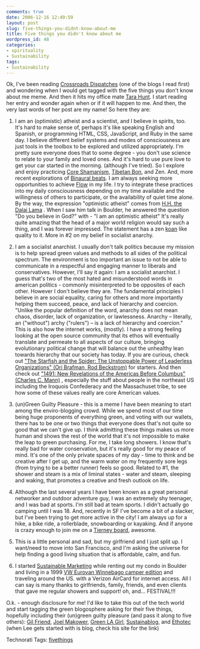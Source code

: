 ```yaml
---
comments: true
date: 2006-12-16 12:49:59
layout: post
slug: five-things-you-didnt-know-about-me
title: Five things you didn't know about me
wordpress_id: 48
categories:
- spirituality
- Sustainability
tags:
- Sustainability
---
```


Ok, I've been reading [Crossroads Dispatches](http://evelynrodriguez.typepad.com/) (one of the blogs I read first) and wondering when I would get tagged with the five things you don't know about me meme. And then it hits my office mate [Tara Hunt](http://www.horsepigcow.com/). I start reading her entry and wonder again when or if it will happen to me. And then, the very last words of her post are my name! So here they are:






  1. I am an (optimistic) atheist and a scientist, and I believe in spirits, too. It's hard to make sense of, perhaps it's like speaking English and Spanish, or programming HTML, CSS, JavaScript, and Ruby in the same day. I believe different belief systems and modes of consciousness are just tools in the toolbox to be explored and utilized appropriately. I'm pretty sure everyone does that to some degree - you don't use science to relate to your family and loved ones. And it's hard to use pure love to get your car started in the morning. (although I've tried). So I explore and enjoy practicing [Core Shamanism](http://www.shamanism.org/articles/article10.html), [Tibetan Bon](http://www.chammaling.org/), and Zen. And, more recent explorations of [Binaural beats](http://en.wikipedia.org/wiki/Binaural_beats). I am always seeking more opportunities to achieve [Flow](http://en.wikipedia.org/wiki/Flow_(psychology)) in my life. I try to integrate these practices into my daily consciousness depending on my time available and the willingness  of others to participate, or the availability of quiet time alone.  By the way, the expression "optimistic atheist" comes from [H.H. the Dalai Lama](http://www.dalailama.com/) . When I saw him talk in Boulder, he answered the question "Do you believe in God?" with - "I am an optimistic atheist" It's really quite amazing that the head of a major world religion would say such a thing, and I was forever impressed. The statement has a zen [koan](http://en.wikipedia.org/wiki/Koan) like quality to it. More in #2 on my belief in socialist anarchy.


  2. I am a socialist anarchist. I usually don't talk politics because my mission is to help spread green values and methods to all sides of the political spectrum. The environment is too important an issue to not be able to communicate in a respectful and engaging manner to liberals and conservatives. However, I'll say it again: I am a socialist anarchist. I guess that's two of the most hated and misunderstood words in american politics - commonly misinterpreted to be opposites of each other. However I don't believe they are. The fundamental principles I believe in are social equality, caring for others and more importantly helping them succeed, peace, and lack of hierarchy and coercion. "Unlike the popular definition of the word, anarchy does not mean chaos, disorder, lack of organization, or lawlessness. Anarchy – literally, an ("without") archy ("rulers") – is a lack of hierarchy and coercion." This is also how the internet works, (mostly). I have a strong feeling looking at the open source community that its ethos will eventually translate and permeate to all aspects of our culture, bringing evolutionary political change that will balance out the unhealthy lean towards hierarchy that our society has today. If you are curious, check out ["The Starfish and the Spider: The Unstoppable Power of Leaderless Organizations" (Ori Brafman, Rod Beckstrom)](http://www.amazon.com/gp/redirect.html%3FASIN=1591841437%26tag=findmassage-20%26lcode=xm2%26cID=2025%26ccmID=165953%26location=/o/ASIN/1591841437%253FSubscriptionId=02ZH6J1W0649DTNS6002) for starters. And then check out ["1491: New Revelations of the Americas Before Columbus" (Charles C. Mann)](http://www.amazon.com/gp/redirect.html%3FASIN=1400032059%26tag=findmassage-20%26lcode=xm2%26cID=2025%26ccmID=165953%26location=/o/ASIN/1400032059%253FSubscriptionId=02ZH6J1W0649DTNS6002) , especially the stuff about people in the northeast US including the Iroquois Confederacy and the Massachuset tribe, to see how some of these values really are core American values.


  3. (un)Green Guilty Pleasure - this is a meme I have been meaning to start among the enviro-blogging crowd. While we spend most of our time being huge proponents of everything green, and voting with our wallets, there has to be one or two things that everyone does that's not quite so good that we can't give up. I think admitting these things makes us more human and shows the rest of the world that it's not impossible to make the leap to green purchasing. For me, I take long showers. I know that's really bad for water conservation, but it's really good for my peace of mind. It's one of the only private spaces of my day - time to think and be creative after I get up, and the warm water on my frequently sore legs (from trying to be a better runner) feels so good.  Related to #1, the shower and steam is a mix of liminal states - water and steam, sleeping and waking, that promotes a creative and fresh outlook on life.


  4. Although the last several years I have been known as a great personal networker and outdoor adventure guy, I was an extremely shy teenager, and I was bad at sports. I'm still bad at team sports. I didn't actually go camping until I was 18. And, recently in SF I've become a bit of a slacker, but I've been trying to get more active in the city! I am always up for a hike, a bike ride, a rollerblade, snowboarding or kayaking. And if anyone is crazy enough to join me on a [Tierney board](http://www.tierneyrides.com/), awesome.


  5. This is a little personal and sad, but my girlfriend and I just split up. I want/need to move into San Francisco, and I'm asking the universe for help finding a good living situation that is affordable, calm, and fun.


  6. I started [Sustainable Marketing](http://www.sustainablemarketing.com/) while renting out my condo in Boulder and living in a 1999 [VW Eurovan Winnebago camper edition](http://images.google.com/images?hl=en&lr=&safe=off&q=1999%20Eurovan%20VW%20Winnebago%20camper&btnG=Search&ie=UTF-8&oe=UTF-8&sa=N&tab=wi) and traveling around the US. with a Verizon AirCard for internet access. All I can say is many thanks to girlfriends, family, friends, and even clients that gave me regular showers and support! oh, and... FESTIVAL!!!




O.k. - enough disclosure for me! I'd like to take this out of the tech world and start tagging the green blogosphere asking for their five things, hopefully including their (un)green guilty pleasure (and pass it along to five others): [Gil Friend](http://blogs.natlogic.com/friend/), [Joel Makower](http://makower.typepad.com/joel_makower/), [Green LA Girl](http://greenlagirl.com/), [Sustainablog](http://sustainablog.blogspot.com/), and [Ethotec](http://www.ethotec.com) (when Lee gets started with is blog, check his site for the link)  






  



Technorati Tags: [fivethings](http://www.technorati.com/tag/fivethings)









